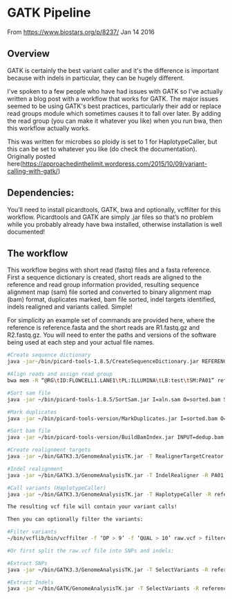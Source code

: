 # GATK Pipeline

From https://www.biostars.org/p/8237/ Jan 14 2016

## Overview
GATK is certainly the best variant caller and it's the difference is important because with indels in particular, they can be hugely different. 

I've spoken to a few people who have had issues with GATK so I've actually written a blog post with a workflow that works for GATK. The major issues seemed to be using GATK's best practices, particularly their add or replace read groups module which sometimes causes it to fall over later. By adding the read group (you can make it whatever you like) when you run bwa, then this workflow actually works. 

This was written for microbes so ploidy is set to 1 for HaplotypeCaller, but this can be set to whatever you like (do check the documentation). Originally posted here(https://approachedinthelimit.wordpress.com/2015/10/09/variant-calling-with-gatk/)


## Dependencies:

You’ll need to install picardtools, GATK, bwa and optionally, vcffilter for this workflow. Picardtools and GATK are simply .jar files so that’s no problem while you probably already have bwa installed, otherwise installation is well documented!

## The workflow

This workflow begins with short read (fastq) files and a fasta reference. First a sequence dictionary is created, short reads are aligned to the reference and read group information provided, resulting sequence alignment map (sam) file sorted and converted to binary alignment map (bam) format, duplicates marked, bam file sorted, indel targets identified, indels realigned and variants called. Simple!

For simplicity an example set of commands are provided here, where the reference is reference.fasta and the short reads are R1.fastq.gz and R2.fastq.gz. You will need to enter the paths and versions of the software being used at each step and your actual file names.

```bash
#Create sequence dictionary
java -jar~/bin/picard-tools-1.8.5/CreateSequenceDictionary.jar REFERENCE=reference.fasta OUTPUT=reference.dict

#Align reads and assign read group
bwa mem -R “@RG\tID:FLOWCELL1.LANE1\tPL:ILLUMINA\tLB:test\tSM:PA01” reference.fasta R1.fastq.gz R2.fastq.gz > aln.sam

#Sort sam file
java -jar ~/bin/picard-tools-1.8.5/SortSam.jar I=aln.sam O=sorted.bam SORT_ORDER=coordinate

#Mark duplicates
java -jar ~/bin/picard-tools-version/MarkDuplicates.jar I=sorted.bam O=dedup.bam METRICS_FILE=metrics.txt

#Sort bam file
java -jar ~/bin/picard-tools-version/BuildBamIndex.jar INPUT=dedup.bam

#Create realignment targets
java -jar ~/bin/GATK3.3/GenomeAnalysisTK.jar -T RealignerTargetCreator -R reference.fasta -I dedup.bam -o targetintervals.list

#Indel realignment
java -jar ~/bin/GATK3.3/GenomeAnalysisTK.jar -T IndelRealigner -R PA01.fasta -I dedup.bam -targetIntervals targetintervals.list -o realigned.bam

#Call variants (HaplotypeCaller)
java -jar ~/bin/GATK3.3/GenomeAnalysisTK.jar -T HaplotypeCaller -R reference.fasta -I realigned.bam -ploidy 1 -stand_call_conf 30 -stand_emit_conf 10 -o raw.vcf

The resulting vcf file will contain your variant calls!

Then you can optionally filter the variants:

#Filter variants
~/bin/vcflib/bin/vcffilter -f ‘DP > 9’ -f ‘QUAL > 10’ raw.vcf > filtered.vcf

#Or first split the raw.vcf file into SNPs and indels:

#Extract SNPs
java -jar ~/bin/GATK3.3/GenomeAnalysisTK.jar -T SelectVariants -R reference.fasta -V raw.vcf -selectType SNP -o snps.vcf

#Extract Indels
java -jar ~/bin/GATK/GenomeAnalysisTK.jar -T SelectVariants -R reference.fasta -V raw.vcf -selectType INDEL -o indels.vcf

```
